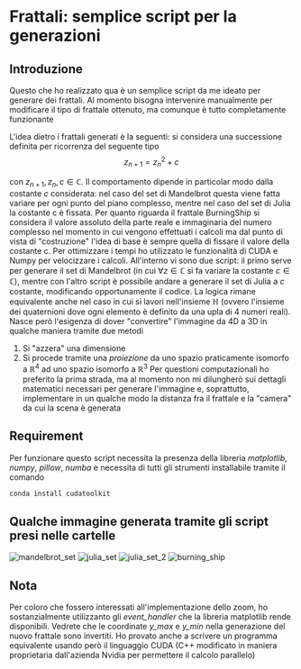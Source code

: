 # Frattali: semplice script per la generazioni

## Introduzione
Questo che ho realizzato qua è un semplice script da me ideato per generare dei frattali. Al momento bisogna intervenire manualmente per modificare il tipo di frattale ottenuto, ma comunque è tutto completamente funzionante

L'idea dietro i frattali generati è la seguenti: si considera una successione definita per ricorrenza del seguente tipo
$$z_{n+1} = z_n^2 + c$$

con $z_{n+1}, z_n, c \in \mathbb{C}$. Il comportamento dipende in particolar modo dalla costante $c$ considerata: nel caso del set di Mandelbrot questa viene fatta variare per ogni punto del piano complesso, mentre nel caso del set di Julia la costante c è fissata. Per quanto riguarda il frattale BurningShip si considera il valore assoluto della parte reale e immaginaria del numero complesso nel momento in cui vengono effettuati i calcoli ma dal punto di vista di "costruzione" l'idea di base è sempre quella di fissare il valore della costante c. 
Per ottimizzare i tempi ho utilizzato le funzionalità di CUDA e Numpy per velocizzare i calcoli.
All'interno vi sono due script: il primo serve per generare il set di Mandelbrot (in cui $\forall z \in \mathbb{C}$ si fa variare la costante $c \in \mathbb{C}$), mentre con l'altro script è possibile andare a generare il set di Julia a $c$ costante, modificando opportunamente il codice.
La logica rimane equivalente anche nel caso in cui si lavori nell'insieme $\mathbb{H}$ (ovvero l'insieme dei quaternioni dove ogni elemento è definito da una upla di 4 numeri reali). Nasce però l'esigenza di dover "convertire" l'immagine da 4D a 3D in qualche maniera tramite due metodi
1) Si "azzera" una dimensione
2) Si procede tramite una _proiezione_ da uno spazio praticamente isomorfo a $\mathbb{R}^4$ ad uno spazio isomorfo a $\mathbb{R}^3$
Per questioni computazionali ho preferito la prima strada, ma al momento non mi dilungherò sui dettagli matematici necessari per generare l'immagine e, soprattutto, implementare in un qualche modo la distanza fra il frattale e la "camera" da cui la scena è generata
## Requirement
Per funzionare questo script necessita la presenza della libreria _matplotlib_, _numpy_, _pillow_, _numba_ e necessita di tutti gli strumenti installabile tramite il comando
```bash
conda install cudatoolkit
```
## Qualche immagine generata tramite gli script presi nelle cartelle
![mandelbrot_set](https://github.com/Fr4nci/frattali/blob/main/Immagini%20varie%20generate/mandelbrot_set.png)
![julia_set](https://github.com/Fr4nci/frattali/blob/main/Immagini%20varie%20generate/julia_set.png)
![julia_set_2](https://github.com/Fr4nci/frattali/blob/main/Immagini%20varie%20generate/julia_colored.png)
![burning_ship](https://github.com/Fr4nci/frattali/blob/main/Immagini%20varie%20generate/immagine_zoom_burning_ship.png)

## Nota
Per coloro che fossero interessati all'implementazione dello zoom, ho sostanzialmente utilizzanto gli _event_handler_ che la libreria matplotlib rende disponibili. Vedrete che le coordinate _y_max_ e _y_min_ nella generazione del nuovo frattale sono invertiti.
Ho provato anche a scrivere un programma equivalente usando però il linguaggio CUDA (C++ modificato in maniera proprietaria dall'azienda Nvidia per permettere il calcolo parallelo)